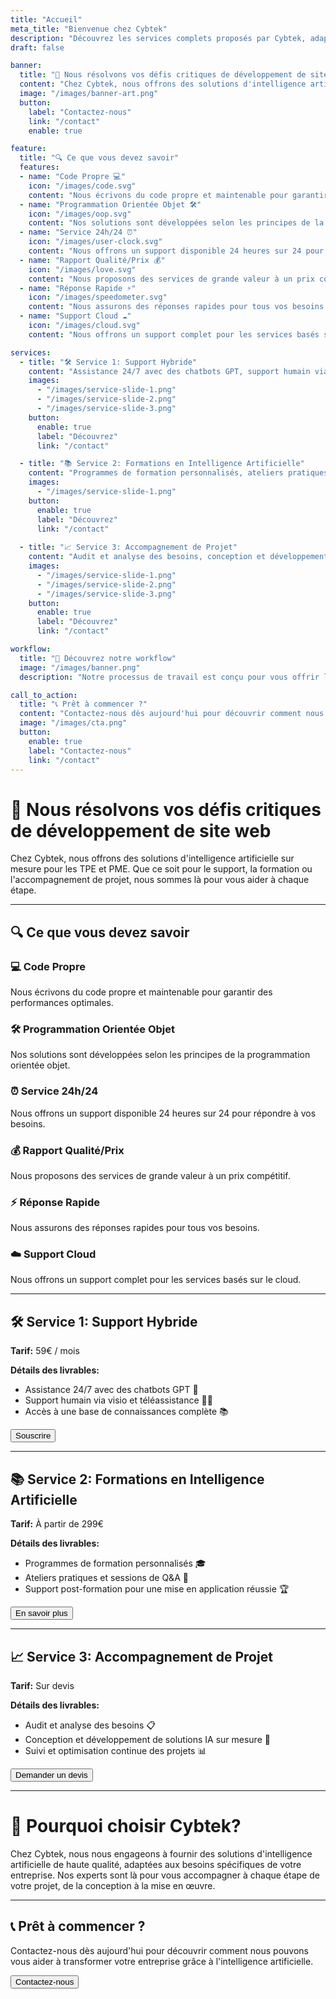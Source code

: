 ```yaml
---
title: "Accueil"
meta_title: "Bienvenue chez Cybtek"
description: "Découvrez les services complets proposés par Cybtek, adaptés à vos besoins en intelligence artificielle."
draft: false

banner:
  title: "🚀 Nous résolvons vos défis critiques de développement de site web"
  content: "Chez Cybtek, nous offrons des solutions d'intelligence artificielle sur mesure pour les TPE et PME. Que ce soit pour le support, la formation ou l'accompagnement de projet, nous sommes là pour vous aider à chaque étape."
  image: "/images/banner-art.png"
  button:
    label: "Contactez-nous"
    link: "/contact"
    enable: true

feature: 
  title: "🔍 Ce que vous devez savoir"
  features:
  - name: "Code Propre 💻"
    icon: "/images/code.svg"
    content: "Nous écrivons du code propre et maintenable pour garantir des performances optimales."
  - name: "Programmation Orientée Objet 🛠️"
    icon: "/images/oop.svg"
    content: "Nos solutions sont développées selon les principes de la programmation orientée objet."
  - name: "Service 24h/24 ⏰"
    icon: "/images/user-clock.svg"
    content: "Nous offrons un support disponible 24 heures sur 24 pour répondre à vos besoins."
  - name: "Rapport Qualité/Prix 💰"
    icon: "/images/love.svg"
    content: "Nous proposons des services de grande valeur à un prix compétitif."
  - name: "Réponse Rapide ⚡"
    icon: "/images/speedometer.svg"
    content: "Nous assurons des réponses rapides pour tous vos besoins."
  - name: "Support Cloud ☁️"
    icon: "/images/cloud.svg"
    content: "Nous offrons un support complet pour les services basés sur le cloud."

services:
  - title: "🛠️ Service 1: Support Hybride"
    content: "Assistance 24/7 avec des chatbots GPT, support humain via visio et téléassistance, et accès à une base de connaissances complète."
    images:
      - "/images/service-slide-1.png"
      - "/images/service-slide-2.png"
      - "/images/service-slide-3.png"
    button:
      enable: true
      label: "Découvrez"
      link: "/contact"

  - title: "📚 Service 2: Formations en Intelligence Artificielle"
    content: "Programmes de formation personnalisés, ateliers pratiques, sessions de Q&A, et support post-formation pour une mise en application réussie."
    images: 
      - "/images/service-slide-1.png"
    button:
      enable: true
      label: "Découvrez"
      link: "/contact"
  
  - title: "📈 Service 3: Accompagnement de Projet"
    content: "Audit et analyse des besoins, conception et développement de solutions IA sur mesure, suivi et optimisation continue des projets."
    images:
      - "/images/service-slide-1.png"
      - "/images/service-slide-2.png"
      - "/images/service-slide-3.png"
    button:
      enable: true
      label: "Découvrez"
      link: "/contact"

workflow: 
  title: "🔄 Découvrez notre workflow"
  image: "/images/banner.png"
  description: "Notre processus de travail est conçu pour vous offrir les meilleures solutions d'intelligence artificielle."

call_to_action:
  title: "📞 Prêt à commencer ?"
  content: "Contactez-nous dès aujourd'hui pour découvrir comment nous pouvons vous aider à transformer votre entreprise grâce à l'intelligence artificielle."
  image: "/images/cta.png"
  button:
    enable: true
    label: "Contactez-nous"
    link: "/contact"
---
```


# 🚀 Nous résolvons vos défis critiques de développement de site web

Chez Cybtek, nous offrons des solutions d'intelligence artificielle sur mesure pour les TPE et PME. Que ce soit pour le support, la formation ou l'accompagnement de projet, nous sommes là pour vous aider à chaque étape.

---

## 🔍 Ce que vous devez savoir

### 💻 Code Propre

Nous écrivons du code propre et maintenable pour garantir des performances optimales.

### 🛠️ Programmation Orientée Objet

Nos solutions sont développées selon les principes de la programmation orientée objet.

### ⏰ Service 24h/24

Nous offrons un support disponible 24 heures sur 24 pour répondre à vos besoins.

### 💰 Rapport Qualité/Prix

Nous proposons des services de grande valeur à un prix compétitif.

### ⚡ Réponse Rapide

Nous assurons des réponses rapides pour tous vos besoins.

### ☁️ Support Cloud

Nous offrons un support complet pour les services basés sur le cloud.

---

## 🛠️ Service 1: Support Hybride

**Tarif:** 59€ / mois

**Détails des livrables:**
- Assistance 24/7 avec des chatbots GPT 🤖
- Support humain via visio et téléassistance 👨‍💻
- Accès à une base de connaissances complète 📚

<Button href="/contact" variant="primary">Souscrire</Button>

---

## 📚 Service 2: Formations en Intelligence Artificielle

**Tarif:** À partir de 299€

**Détails des livrables:**
- Programmes de formation personnalisés 🎓
- Ateliers pratiques et sessions de Q&A 💬
- Support post-formation pour une mise en application réussie 🏆

<Button href="/contact" variant="primary">En savoir plus</Button>

---

## 📈 Service 3: Accompagnement de Projet

**Tarif:** Sur devis

**Détails des livrables:**
- Audit et analyse des besoins 📋
- Conception et développement de solutions IA sur mesure 🔧
- Suivi et optimisation continue des projets 📊

<Button href="/contact" variant="primary">Demander un devis</Button>

---

# 🤝 Pourquoi choisir Cybtek?

Chez Cybtek, nous nous engageons à fournir des solutions d'intelligence artificielle de haute qualité, adaptées aux besoins spécifiques de votre entreprise. Nos experts sont là pour vous accompagner à chaque étape de votre projet, de la conception à la mise en œuvre.

---

## 📞 Prêt à commencer ?

Contactez-nous dès aujourd'hui pour découvrir comment nous pouvons vous aider à transformer votre entreprise grâce à l'intelligence artificielle.

<Button href="/contact" variant="primary">Contactez-nous</Button>
